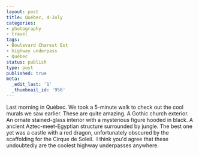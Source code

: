 ```yaml
---
layout: post
title: Québec, 4-July
categories:
- photography
- travel
tags:
- Boulevard Charest Est
- highway underpass
- Québec
status: publish
type: post
published: true
meta:
  _edit_last: '1'
  _thumbnail_id: '956'
---
```

Last morning in Québec. We took a 5-minute walk to check out the cool murals we saw earlier. These are quite amazing. A Gothic church exterior. An ornate stained-glass interior with a mysterious figure hooded in black. A ancient Aztec-meet-Egyptian structure surrounded by jungle. The best one yet was a castle with a red dragon, unfortunately obscured by the scaffolding for the Cirque de Soleil.  I think you'd agree that these undoubtedly are the coolest highway underpasses anywhere.

